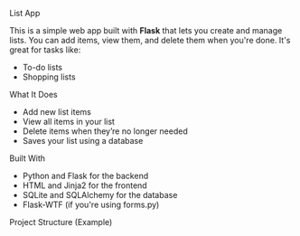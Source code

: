 List App

This is a simple web app built with **Flask** that lets you create and manage lists. You can add items, view them, and delete them when you're done. It's great for tasks like:

- To-do lists
- Shopping lists

What It Does

- Add new list items
- View all items in your list
- Delete items when they’re no longer needed
- Saves your list using a database

 Built With
- Python and Flask for the backend
- HTML and Jinja2 for the frontend
- SQLite and SQLAlchemy for the database
- Flask-WTF (if you're using forms.py)

Project Structure (Example)

